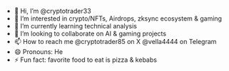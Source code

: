 - 👋 Hi, I’m @cryptotrader33
- 👀 I’m interested in crypto/NFTs, Airdrops, zksync ecosystem & gaming
- 🌱 I’m currently learning technical analysis
- 💞️ I’m looking to collaborate on AI & gaming projects
- 📫 How to reach me @cryptotrader85 on X @vella4444 on Telegram
- 😄 Pronouns: He
- ⚡ Fun fact: favorite food to eat is pizza & kebabs 

<!---
cryptotrader33/cryptotrader33 is a ✨ special ✨ repository because its `README.md` (this file) appears on your GitHub profile.
You can click the Preview link to take a look at your changes.
--->
